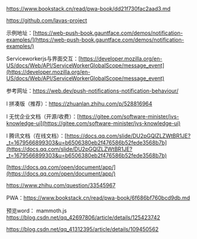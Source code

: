 https://www.bookstack.cn/read/pwa-book/dd21f730fac2aad3.md

https://github.com/lavas-project

示例地址：[https://web-push-book.gauntface.com/demos/notification-examples/](https://web-push-book.gauntface.com/demos/notification-examples/)

Serviceworkerjs与界面交互：[https://developer.mozilla.org/en-US/docs/Web/API/ServiceWorkerGlobalScope/message_event](https://developer.mozilla.org/en-US/docs/Web/API/ServiceWorkerGlobalScope/message_event)

参考网址：https://web.dev/push-notifications-notification-behaviour/

l 拼凑版（推荐）：https://zhuanlan.zhihu.com/p/528816964

l 无忧企业文档（开源/收费）：[https://gitee.com/software-minister/jvs-knowledge-ui](https://gitee.com/software-minister/jvs-knowledge-ui)

l 腾讯文档（在线文档）：[https://docs.qq.com/slide/DU2pGQlZLZWtBR1JE?_t=1679566899303&u=b6506380eb2f476586b52fede3568b7b](https://docs.qq.com/slide/DU2pGQlZLZWtBR1JE?_t=1679566899303&u=b6506380eb2f476586b52fede3568b7b)

[https://docs.qq.com/open/document/app/](https://docs.qq.com/open/document/app/)


https://www.zhihu.com/question/33545967

PWA：https://www.bookstack.cn/read/pwa-book/6f686bf760bcd9db.md

预览word：
mammoth.js
https://blog.csdn.net/qq_42697806/article/details/125423742

https://blog.csdn.net/qq_41312395/article/details/109450562